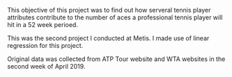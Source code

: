 This objective of this project was to find out how serveral tennis player attributes contribute to the number of aces a professional tennis player will hit in a 52 week perioed.

This was the second project I conducted at Metis. I made use of linear regression for this project.

Original data was collected from ATP Tour website and WTA websites in the second week of April 2019.